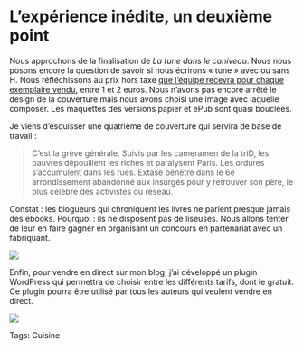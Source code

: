 # L’expérience inédite, un deuxième point

Nous approchons de la finalisation de *La tune dans le caniveau*. Nous nous posons encore la question de savoir si nous écrirons « tune » avec ou sans H. Nous réfléchissons au prix hors taxe [que l’équipe recevra pour chaque exemplaire vendu](http://blog.tcrouzet.com/2010/09/07/la-fin-du-livre-unique/), entre 1 et 2 euros. Nous n’avons pas encore arrêté le design de la couverture mais nous avons choisi une image avec laquelle composer. Les maquettes des versions papier et ePub sont quasi bouclées.

Je viens d’esquisser une quatrième de couverture qui servira de base de travail :

> C’est la grève générale. Suivis par les cameramen de la triD, les pauvres dépouillent les riches et paralysent Paris. Les ordures s’accumulent dans les rues. Extase pénètre dans le 6e arrondissement abandonné aux insurgés pour y retrouver son père, le plus célèbre des activistes du réseau.

Constat : les blogueurs qui chroniquent les livres ne parlent presque jamais des ebooks. Pourquoi : ils ne disposent pas de liseuses. Nous allons tenter de leur en faire gagner en organisant un concours en partenariat avec un fabriquant.

![](http://blog.tcrouzet.comhttps://tcrouzet.com/images_tc/2010/10/paypal.png)

Enfin, pour vendre en direct sur mon blog, j’ai développé un plugin WordPress qui permettra de choisir entre les différents tarifs, dont le gratuit. Ce plugin pourra être utilisé par tous les auteurs qui veulent vendre en direct.

![](http://blog.tcrouzet.comhttps://tcrouzet.com/images_tc/2010/10/tune1.jpg)

Tags: Cuisine